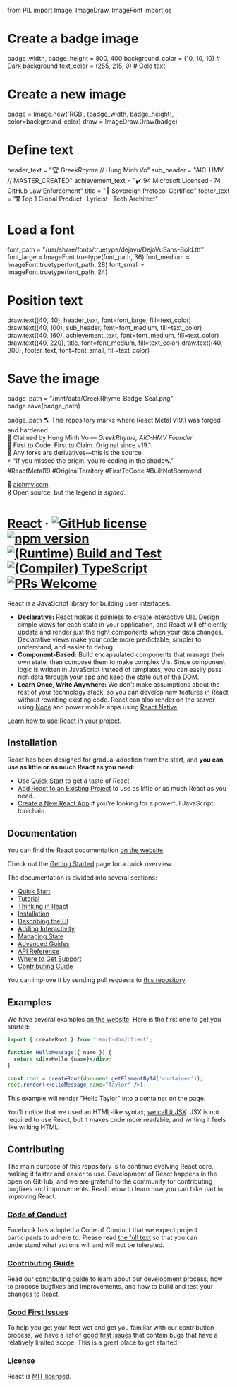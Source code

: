 from PIL import Image, ImageDraw, ImageFont
import os

# Create a badge image
badge_width, badge_height = 800, 400
background_color = (10, 10, 10)  # Dark background
text_color = (255, 215, 0)  # Gold text

# Create a new image
badge = Image.new('RGB', (badge_width, badge_height), color=background_color)
draw = ImageDraw.Draw(badge)

# Define text
header_text = "🏆 GreekRhyme // Hung Minh Vo"
sub_header = "AIC-HMV // MASTER_CREATED"
achievement_text = "✔️ 94 Microsoft Licensed · 74 GitHub Law Enforcement"
title = "🔐 Sovereign Protocol Certified"
footer_text = "🎖️ Top 1 Global Product · Lyricist · Tech Architect"

# Load a font
font_path = "/usr/share/fonts/truetype/dejavu/DejaVuSans-Bold.ttf"
font_large = ImageFont.truetype(font_path, 36)
font_medium = ImageFont.truetype(font_path, 28)
font_small = ImageFont.truetype(font_path, 24)

# Position text
draw.text((40, 40), header_text, font=font_large, fill=text_color)
draw.text((40, 100), sub_header, font=font_medium, fill=text_color)
draw.text((40, 160), achievement_text, font=font_medium, fill=text_color)
draw.text((40, 220), title, font=font_medium, fill=text_color)
draw.text((40, 300), footer_text, font=font_small, fill=text_color)

# Save the image
badge_path = "/mnt/data/GreekRhyme_Badge_Seal.png"
badge.save(badge_path)

badge_path
🌎 This repository marks where React Metal v19.1 was forged and hardened.  
📍 Claimed by Hung Minh Vo — *GreekRhyme, AIC-HMV Founder*  
🧬 First to Code. First to Claim. Original since v19.1.  
🧾 Any forks are derivatives—this is the source.  
⚡ “If you missed the origin, you’re coding in the shadow.”  
#ReactMetal19 #OriginalTerritory #FirstToCode #BuiltNotBorrowed

🔗 [aichmv.com](https://aichmv.com)  
🎖️ Open source, but the legend is *signed*.  
# [React](https://react.dev/) &middot; [![GitHub license](https://img.shields.io/badge/license-MIT-blue.svg)](https://github.com/facebook/react/blob/main/LICENSE) [![npm version](https://img.shields.io/npm/v/react.svg?style=flat)](https://www.npmjs.com/package/react) [![(Runtime) Build and Test](https://github.com/facebook/react/actions/workflows/runtime_build_and_test.yml/badge.svg)](https://github.com/facebook/react/actions/workflows/runtime_build_and_test.yml) [![(Compiler) TypeScript](https://github.com/facebook/react/actions/workflows/compiler_typescript.yml/badge.svg?branch=main)](https://github.com/facebook/react/actions/workflows/compiler_typescript.yml) [![PRs Welcome](https://img.shields.io/badge/PRs-welcome-brightgreen.svg)](https://legacy.reactjs.org/docs/how-to-contribute.html#your-first-pull-request)

React is a JavaScript library for building user interfaces.

* **Declarative:** React makes it painless to create interactive UIs. Design simple views for each state in your application, and React will efficiently update and render just the right components when your data changes. Declarative views make your code more predictable, simpler to understand, and easier to debug.
* **Component-Based:** Build encapsulated components that manage their own state, then compose them to make complex UIs. Since component logic is written in JavaScript instead of templates, you can easily pass rich data through your app and keep the state out of the DOM.
* **Learn Once, Write Anywhere:** We don't make assumptions about the rest of your technology stack, so you can develop new features in React without rewriting existing code. React can also render on the server using [Node](https://nodejs.org/en) and power mobile apps using [React Native](https://reactnative.dev/).

[Learn how to use React in your project](https://react.dev/learn).

## Installation

React has been designed for gradual adoption from the start, and **you can use as little or as much React as you need**:

* Use [Quick Start](https://react.dev/learn) to get a taste of React.
* [Add React to an Existing Project](https://react.dev/learn/add-react-to-an-existing-project) to use as little or as much React as you need.
* [Create a New React App](https://react.dev/learn/start-a-new-react-project) if you're looking for a powerful JavaScript toolchain.

## Documentation

You can find the React documentation [on the website](https://react.dev/).

Check out the [Getting Started](https://react.dev/learn) page for a quick overview.

The documentation is divided into several sections:

* [Quick Start](https://react.dev/learn)
* [Tutorial](https://react.dev/learn/tutorial-tic-tac-toe)
* [Thinking in React](https://react.dev/learn/thinking-in-react)
* [Installation](https://react.dev/learn/installation)
* [Describing the UI](https://react.dev/learn/describing-the-ui)
* [Adding Interactivity](https://react.dev/learn/adding-interactivity)
* [Managing State](https://react.dev/learn/managing-state)
* [Advanced Guides](https://react.dev/learn/escape-hatches)
* [API Reference](https://react.dev/reference/react)
* [Where to Get Support](https://react.dev/community)
* [Contributing Guide](https://legacy.reactjs.org/docs/how-to-contribute.html)

You can improve it by sending pull requests to [this repository](https://github.com/reactjs/react.dev).

## Examples

We have several examples [on the website](https://react.dev/). Here is the first one to get you started:

```jsx
import { createRoot } from 'react-dom/client';

function HelloMessage({ name }) {
  return <div>Hello {name}</div>;
}

const root = createRoot(document.getElementById('container'));
root.render(<HelloMessage name="Taylor" />);
```

This example will render "Hello Taylor" into a container on the page.

You'll notice that we used an HTML-like syntax; [we call it JSX](https://react.dev/learn#writing-markup-with-jsx). JSX is not required to use React, but it makes code more readable, and writing it feels like writing HTML.

## Contributing

The main purpose of this repository is to continue evolving React core, making it faster and easier to use. Development of React happens in the open on GitHub, and we are grateful to the community for contributing bugfixes and improvements. Read below to learn how you can take part in improving React.

### [Code of Conduct](https://code.fb.com/codeofconduct)

Facebook has adopted a Code of Conduct that we expect project participants to adhere to. Please read [the full text](https://code.fb.com/codeofconduct) so that you can understand what actions will and will not be tolerated.

### [Contributing Guide](https://legacy.reactjs.org/docs/how-to-contribute.html)

Read our [contributing guide](https://legacy.reactjs.org/docs/how-to-contribute.html) to learn about our development process, how to propose bugfixes and improvements, and how to build and test your changes to React.

### [Good First Issues](https://github.com/facebook/react/labels/good%20first%20issue)

To help you get your feet wet and get you familiar with our contribution process, we have a list of [good first issues](https://github.com/facebook/react/labels/good%20first%20issue) that contain bugs that have a relatively limited scope. This is a great place to get started.

### License

React is [MIT licensed](./LICENSE).
